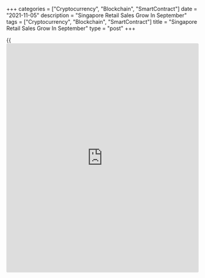 +++
categories = ["Cryptocurrency", "Blockchain", "SmartContract"]
date = "2021-11-05"
description = "Singapore Retail Sales Grow In September"
tags = ["Cryptocurrency", "Blockchain", "SmartContract"]
title = "Singapore Retail Sales Grow In September"
type = "post"
+++

{{<iframe id="large-banner" src="https://www.bounty.group/#slide=10.0" width="100%" height="600" scrolling="no" style="border: 0px solid rgb(216, 221, 230); border-radius: 3px;">}}

Singapore retail sales grew in September, data from the Department of
Statistics showed on Friday.

Retail sales grew 6.6 percent year-on-year in September, after a 2.8
percent fall in August.

Motor vehicle sales declined 2.0 percent annually in September,
following a 17.5 percent fall in the previous month.

Excluding motor vehicles, retail sales 8.3 percent yearly in September,
after remained unchanged in the preceding month.

Sales of computer and telecommunications equipment gained 66.1 percent
and those of petrol service stations rose 22.3 percent. Sales of
watchers and jewelry, and food and alcohol increased by 13.3 percent and
7.2 percent, respectively.

Sales of cosmetics, toiletries and medical goods, and wearing apparels
and footwear rose by 7.1 percent and 6.9 percent, respectively.

On a monthly basis, retail sales rose 6.0 percent in September, after a
0.6 percent fall in the prior month.

For comments and feedback [contact](https://www.playgroundfx.com/contact/): editorial@rtt[news](https://www.letsplayfx.com/blog/forex-news-website/).com

[Economic News][1]

 **What parts of the world are seeing the best (and worst) economic
performances lately? Click[here][2] to check out our [Econ Scorecard][2]
and find out! See up-to-the-moment [ranking](https://www.playgroundfx.com/blog/crypto-exchange-ranking/)s for the best and worst
performers in [GDP][2], [unemployment rate][3], [inflation][4] and much
more.**

   1. www.rtt[news](https://www.letsplayfx.com/blog/forex-news-website/).com/Content/EconomicNews.aspx
   2. www.rtt[news](https://www.letsplayfx.com/blog/forex-news-website/).com/economic-scorecard/world-rank/GDP/highest-performance.aspx
   3. www.rtt[news](https://www.letsplayfx.com/blog/forex-news-website/).com/economic-scorecard/world-rank/unemployment-rate/lowest-performance.aspx
   4. www.rtt[news](https://www.letsplayfx.com/blog/forex-news-website/).com/economic-scorecard/world-rank/CPI/highest-performance.aspx
